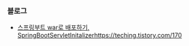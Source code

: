 

### 블로그
- [스프링부트 war로 배포하기, SpringBootServletInitalizer](https://teching.tistory.com/170)https://teching.tistory.com/170

